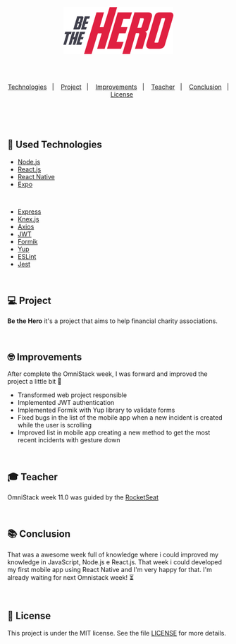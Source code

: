 <div align="center">
  <img src="./web/src/assets/logo.svg" width="250px" /><br>
</div>
<br>

## 
<br>
<div align="center">
  <a href="#rocket-used-technologies">Technologies</a>&nbsp;&nbsp;&nbsp;|&nbsp;&nbsp;&nbsp;
  <a href="#computer-project">Project</a>&nbsp;&nbsp;&nbsp;|&nbsp;&nbsp;&nbsp;
  <a href="#nerd_face-improvements">Improvements</a>&nbsp;&nbsp;&nbsp;|&nbsp;&nbsp;&nbsp;
  <a href="#mortar_board-teacher">Teacher</a>&nbsp;&nbsp;&nbsp;|&nbsp;&nbsp;&nbsp;
  <a href="#books-conclusion">Conclusion</a>&nbsp;&nbsp;&nbsp;|&nbsp;&nbsp;&nbsp;
  <a href="#memo-license">License</a>
</div>

## 

</br>
</br>

## :rocket: Used Technologies 
- [Node.js](https://nodejs.org)
- [React.js](https://reactjs.org)
- [React Native](https://reactnative.dev)
- [Expo](https://expo.io/)

</br>

- [Express](https://expressjs.com)
- [Knex.js](http://knexjs.org)
- [Axios](https://www.npmjs.com/package/axios)
- [JWT](https://jwt.io)
- [Formik](https://jaredpalmer.com/formik/docs/overview)
- [Yup](https://github.com/jquense/yup)
- [ESLint](https://eslint.org/)
- [Jest](https://www.npmjs.com/package/jest)


<br>

## :computer: Project

<b>Be the Hero</b> it's a project that aims to help financial charity associations.

<br>

## :nerd_face: Improvements

After complete the OmniStack week, I was forward and improved the project a little bit :muscle:

 - Transformed web project responsible
 - Implemented JWT authentication
 - Implemented Formik with Yup library to validate forms
 - Fixed bugs in the list of the mobile app when a new incident is created while the user is scrolling
 - Improved list in mobile app creating a new method to get the most recent incidents with gesture down

<br>

## :mortar_board: Teacher

OmniStack week 11.0 was guided by the [RocketSeat](https://github.com/Rocketseat)

<br>

## :books: Conclusion

That was a awesome week full of knowledge where i could improved my knowledge in JavaScript, Node.js e React.js.
That week i could developed my first mobile app using React Native and I'm very happy for that.
I'm already waiting for next Omnistack week! :hourglass_flowing_sand:

<br>

## :memo: License

This project is under the MIT license. See the file [LICENSE](LICENSE.md) for more details.

<br>
